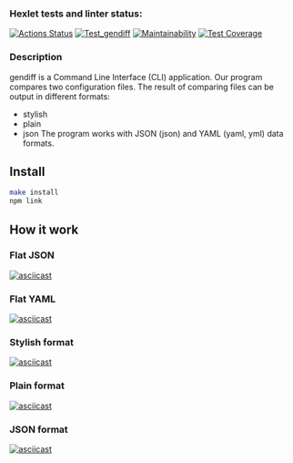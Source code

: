 ### Hexlet tests and linter status:
[![Actions Status](https://github.com/Tatsianaana/frontend-project-46/actions/workflows/hexlet-check.yml/badge.svg)](https://github.com/Tatsianaana/frontend-project-46/actions)
[![Test_gendiff](https://github.com/Tatsianaana/frontend-project-46/actions/workflows/tests.yml/badge.svg)](https://github.com/Tatsianaana/frontend-project-46/actions/workflows/tests.yml)
[![Maintainability](https://api.codeclimate.com/v1/badges/87bb35809e8d470a0f39/maintainability)](https://codeclimate.com/github/Tatsianaana/frontend-project-46/maintainability)
[![Test Coverage](https://api.codeclimate.com/v1/badges/87bb35809e8d470a0f39/test_coverage)](https://codeclimate.com/github/Tatsianaana/frontend-project-46/test_coverage)

### Description
gendiff is a Command Line Interface (CLI) application. Our program compares two configuration files. The result of comparing files can be output in different formats:
* stylish
* plain
* json
The program works with JSON (json) and YAML (yaml, yml) data formats.

## Install
```bash
make install
npm link
```

## How it work

### Flat JSON
[![asciicast](https://asciinema.org/a/opzVPmSHomBRNYviQiZTFlZwz.svg)](https://asciinema.org/a/opzVPmSHomBRNYviQiZTFlZwz)

### Flat YAML
[![asciicast](https://asciinema.org/a/Tm1ah5EtgUyvtuNICOYyZVwRV.svg)](https://asciinema.org/a/Tm1ah5EtgUyvtuNICOYyZVwRV)

### Stylish format
[![asciicast](https://asciinema.org/a/vQ1581DVjCfK6DIRThMM25p9u.svg)](https://asciinema.org/a/vQ1581DVjCfK6DIRThMM25p9u)

### Plain format
[![asciicast](https://asciinema.org/a/PeigXACzzA085s5TU8Vu1MBLY.svg)](https://asciinema.org/a/PeigXACzzA085s5TU8Vu1MBLY)

### JSON format
[![asciicast](https://asciinema.org/a/oiEykl4gYX9DSl9dfY8RJcqwa.svg)](https://asciinema.org/a/oiEykl4gYX9DSl9dfY8RJcqwa)